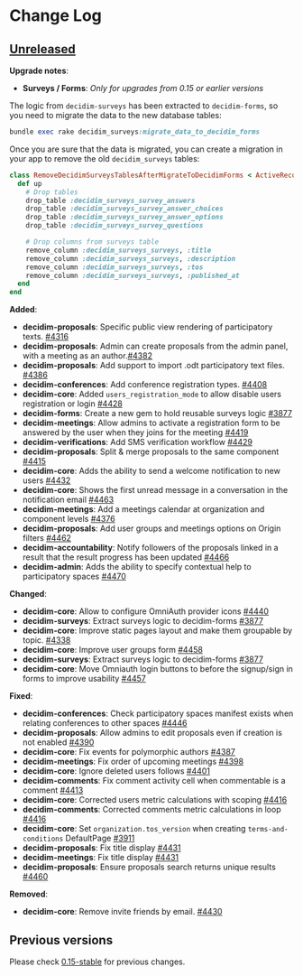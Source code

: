 # Change Log

## [Unreleased](https://github.com/decidim/decidim/tree/HEAD)

**Upgrade notes**:

- **Surveys / Forms**: *Only for upgrades from 0.15 or earlier versions*

The logic from `decidim-surveys` has been extracted to `decidim-forms`, so you need to migrate the data to the new database tables:

```ruby
bundle exec rake decidim_surveys:migrate_data_to_decidim_forms
```

Once you are sure that the data is migrated, you can create a migration in your app to remove the old `decidim_surveys` tables:

````ruby
class RemoveDecidimSurveysTablesAfterMigrateToDecidimForms < ActiveRecord::Migration[5.2]
  def up
    # Drop tables
    drop_table :decidim_surveys_survey_answers
    drop_table :decidim_surveys_survey_answer_choices
    drop_table :decidim_surveys_survey_answer_options
    drop_table :decidim_surveys_survey_questions

    # Drop columns from surveys table
    remove_column :decidim_surveys_surveys, :title
    remove_column :decidim_surveys_surveys, :description
    remove_column :decidim_surveys_surveys, :tos
    remove_column :decidim_surveys_surveys, :published_at
  end
end
````

**Added**:

- **decidim-proposals**: Specific public view rendering of participatory texts. [\#4316](https://github.com/decidim/decidim/pull/4316)
- **decidim-proposals**: Admin can create proposals from the admin panel, with a meeting as an author.[\#4382](https://github.com/decidim/decidim/pull/4382)
- **decidim-proposals**: Add support to import .odt participatory text files. [\#4386](https://github.com/decidim/decidim/pull/4386)
- **decidim-conferences**: Add conference registration types. [\#4408](https://github.com/decidim/decidim/pull/4408)
- **decidim-core**: Added `users_registration_mode` to allow disable users registration or login [\#4428](https://github.com/decidim/decidim/pull/4428)
- **decidim-forms**: Create a new gem to hold reusable surveys logic [\#3877](https://github.com/decidim/decidim/pull/3877)
- **decidim-meetings**: Allow admins to activate a registration form to be answered by the user when they joins for the meeting [\#4419](https://github.com/decidim/decidim/pull/4419)
- **decidim-verifications**: Add SMS verification workflow [\#4429](https://github.com/decidim/decidim/pull/4429)
- **decidim-proposals**: Split & merge proposals to the same component [\#4415](https://github.com/decidim/decidim/pull/4415)
- **decidim-core**: Adds the ability to send a welcome notification to new users [#4432](https://github.com/decidim/decidim/pull/4432)
- **decidim-core**: Shows the first unread message in a conversation in the notification email [#4463](https://github.com/decidim/decidim/pull/4463)
- **decidim-meetings**: Add a meetings calendar at organization and component levels [\#4376](https://github.com/decidim/decidim/pull/4376)
- **decidim-proposals**: Add user groups and meetings options on Origin filters [\#4462](https://github.com/decidim/decidim/pull/4462)
- **decidim-accountability**: Notify followers of the proposals linked in a result that the result progress has been updated [\#4466](https://github.com/decidim/decidim/pull/4466)
- **decidim-admin**: Adds the ability to specify contextual help to participatory spaces [\#4470](https://github.com/decidim/decidim/pull/4470)

**Changed**:

- **decidim-core**: Allow to configure OmniAuth provider icons [\#4440](https://github.com/decidim/decidim/pull/4440)
- **decidim-surveys**: Extract surveys logic to decidim-forms [\#3877](https://github.com/decidim/decidim/pull/3877)
- **decidim-core**: Improve static pages layout and make them groupable by topic. [\#4338](https://github.com/decidim/decidim/pull/4338)
- **decidim-core**: Improve user groups form [\#4458](https://github.com/decidim/decidim/pull/4458)
- **decidim-surveys**: Extract surveys logic to decidim-forms [\#3877](https://github.com/decidim/decidim/pull/3877)
- **decidim-core**: Move Omniauth login buttons to before the signup/sign in forms to improve usability [\#4457](https://github.com/decidim/decidim/pull/4457)

**Fixed**:

- **decidim-conferences**: Check participatory spaces manifest exists when relating conferences to other spaces [\#4446](https://github.com/decidim/decidim/pull/4446)
- **decidim-proposals**: Allow admins to edit proposals even if creation is not enabled [\#4390](https://github.com/decidim/decidim/pull/4390)
- **decidim-core**: Fix events for polymorphic authors [\#4387](https://github.com/decidim/decidim/pull/4387)
- **decidim-meetings**: Fix order of upcoming meetings [\#4398](https://github.com/decidim/decidim/pull/4398)
- **decidim-core**: Ignore deleted users follows [\#4401](https://github.com/decidim/decidim/pull/4401)
- **decidim-comments**: Fix comment activity cell when commentable is a comment [\#4413](https://github.com/decidim/decidim/pull/4413)
- **decidim-core**: Corrected users metric calculations with scoping [\#4416](https://github.com/decidim/decidim/pull/4416)
- **decidim-comments**: Corrected comments metric calculations in loop [\#4416](https://github.com/decidim/decidim/pull/4416)
- **decidim-core**: Set `organization.tos_version` when creating `terms-and-conditions` DefaultPage [#3911](https://github.com/decidim/decidim/pull/3911)
- **decidim-proposals**: Fix title display [\#4431](https://github.com/decidim/decidim/pull/4431)
- **decidim-meetings**: Fix title display [\#4431](https://github.com/decidim/decidim/pull/4431)
- **decidim-proposals**: Ensure proposals search returns unique results [\#4460](https://github.com/decidim/decidim/pull/4460)

**Removed**:

- **decidim-core**: Remove invite friends by email. [\#4430](https://github.com/decidim/decidim/pull/4430)

## Previous versions

Please check [0.15-stable](https://github.com/decidim/decidim/blob/0.15-stable/CHANGELOG.md) for previous changes.
